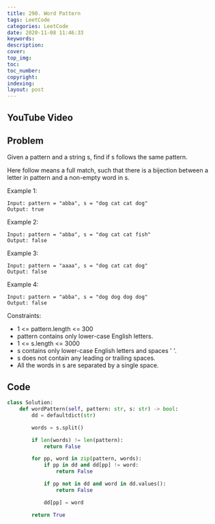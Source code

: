 ```yaml
---
title: 290. Word Pattern
tags: LeetCode
categories: LeetCode
date: 2020-11-08 11:46:33
keywords:
description:
cover:
top_img:
toc:
toc_number:
copyright:
indexing:
layout: post
---
```


## YouTube Video

## Problem

Given a pattern and a string s, find if s follows the same pattern.

Here follow means a full match, such that there is a bijection between a letter in pattern and a non-empty word in s.

Example 1:

```
Input: pattern = "abba", s = "dog cat cat dog"
Output: true
```

Example 2:

```
Input: pattern = "abba", s = "dog cat cat fish"
Output: false
```

Example 3:

```
Input: pattern = "aaaa", s = "dog cat cat dog"
Output: false
```

Example 4:

```
Input: pattern = "abba", s = "dog dog dog dog"
Output: false
```

Constraints:

- 1 <= pattern.length <= 300
- pattern contains only lower-case English letters.
- 1 <= s.length <= 3000
- s contains only lower-case English letters and spaces ' '.
- s does not contain any leading or trailing spaces.
- All the words in s are separated by a single space.

## Code

```python
class Solution:
    def wordPattern(self, pattern: str, s: str) -> bool:
        dd = defaultdict(str)

        words = s.split()

        if len(words) != len(pattern):
            return False

        for pp, word in zip(pattern, words):
            if pp in dd and dd[pp] != word:
                return False

            if pp not in dd and word in dd.values():
                return False

            dd[pp] = word

        return True
```
